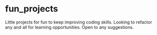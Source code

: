 # fun_projects
Little projects for fun to keep improving coding skills. Looking to refactor any and all for learning opportunities. Open to any suggestions.
